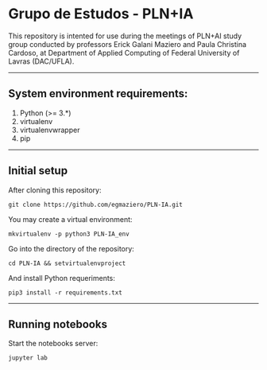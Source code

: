 # Grupo de Estudos - PLN+IA
This repository is intented for use during the meetings of PLN+AI study group conducted by professors Erick Galani Maziero and Paula Christina Cardoso, at Department of Applied Computing of Federal University of Lavras (DAC/UFLA).

---

## System environment requirements:
1. Python (>= 3.*)
2. virtualenv
3. virtualenvwrapper
4. pip

---

## Initial setup
After cloning this repository:

```
git clone https://github.com/egmaziero/PLN-IA.git
```

You may create a virtual environment:
```
mkvirtualenv -p python3 PLN-IA_env
```

Go into the directory of the repository:

```
cd PLN-IA && setvirtualenvproject
```
And install Python requeriments:

```
pip3 install -r requirements.txt
```
---
## Running notebooks

Start the notebooks server:

```
jupyter lab
```

